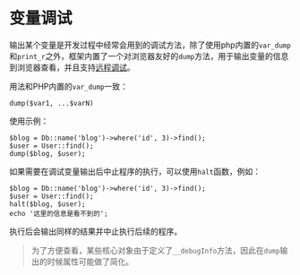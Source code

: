 # 变量调试

输出某个变量是开发过程中经常会用到的调试方法，除了使用php内置的`var_dump`和`print_r`之外，框架内置了一个对浏览器友好的`dump`方法，用于输出变量的信息到浏览器查看，并且支持[远程调试](https://developer.topthink.com/thinkphp/dumper)。

用法和PHP内置的`var_dump`一致：

```
dump($var1, ...$varN)
```

使用示例：

```
$blog = Db::name('blog')->where('id', 3)->find();
$user = User::find();
dump($blog, $user);
```

如果需要在调试变量输出后中止程序的执行，可以使用`halt`函数，例如：

```
$blog = Db::name('blog')->where('id', 3)->find();
$user = User::find();
halt($blog, $user);
echo '这里的信息是看不到的';
```

执行后会输出同样的结果并中止执行后续的程序。

> 为了方便查看，某些核心对象由于定义了`__debugInfo`方法，因此在`dump`输出的时候属性可能做了简化。